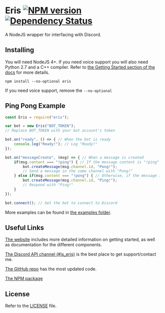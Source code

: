 Eris [![NPM version](https://img.shields.io/npm/v/eris.svg?style=flat-square)](https://npmjs.com/package/eris) [![Dependency Status](https://img.shields.io/david/abalabahaha/eris.svg?style=flat-square)](https://david-dm.org/abalabahaha/eris)
====

A NodeJS wrapper for interfacing with Discord.

Installing
----------

You will need NodeJS 4+. If you need voice support you will also need Python 2.7 and a C++ compiler. Refer to [the Getting Started section of the docs](https://abal.moe/Eris/docs.html) for more details.

```
npm install --no-optional eris
```

If you need voice support, remove the `--no-optional`

Ping Pong Example
-----------------

```js
const Eris = require("eris");

var bot = new Eris("BOT_TOKEN");
// Replace BOT_TOKEN with your bot account's token

bot.on("ready", () => { // When the bot is ready
    console.log("Ready!"); // Log "Ready!"
});

bot.on("messageCreate", (msg) => { // When a message is created
    if(msg.content === "!ping") { // If the message content is "!ping"
        bot.createMessage(msg.channel.id, "Pong!");
        // Send a message in the same channel with "Pong!"
    } else if(msg.content === "!pong") { // Otherwise, if the message is "!pong"
        bot.createMessage(msg.channel.id, "Ping!");
        // Respond with "Ping!"
    }
});

bot.connect(); // Get the bot to connect to Discord
```

More examples can be found in [the examples folder](https://github.com/abalabahaha/eris/tree/master/examples).

Useful Links
------------

[The website](https://abal.moe/Eris) includes more detailed information on getting started, as well as documentation for the different components.

[The Discord API channel (#js_eris)](https://abal.moe/Eris/invite) is the best place to get support/contact me.

[The GitHub repo](https://github.com/abalabahaha/eris) has the most updated code.

[The NPM package](https://npmjs.com/package/eris)

License
-------

Refer to the [LICENSE](LICENSE) file.
